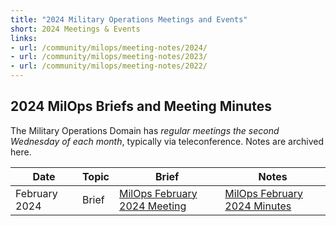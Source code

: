 ```yaml
---
title: "2024 Military Operations Meetings and Events"
short: 2024 Meetings & Events
links:
- url: /community/milops/meeting-notes/2024/
- url: /community/milops/meeting-notes/2023/
- url: /community/milops/meeting-notes/2022/
---
```


## 2024 MilOps Briefs and Meeting Minutes

The Military Operations Domain has *regular meetings the second Wednesday of each month*, typically via teleconference. Notes are archived here.

|Date|Topic|Brief|Notes|
|---|---|---|---|
|February 2024|Brief|[MilOps February 2024 Meeting](MILOPS_February_2024_Meeting_Finak.pdf)|[MilOps February 2024 Minutes](MILOPS_Meeting_Minutes_14Feb24.pdf)|